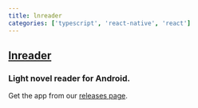 ```yaml
---
title: lnreader
categories: ['typescript', 'react-native', 'react']
---
```

## [lnreader](https://github.com/LNReader/lnreader)

### Light novel reader for Android.


Get the app from our [releases page](https://github.com/rajarsheechatterjee/LNReader/releases).
